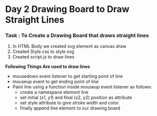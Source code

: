 # Day 2 Drawing Board to Draw Straight Lines

### Task : To Create a Drawing Board that draws straight lines

1) In HTML Body we created svg element as canvas draw 
2) Created Style.css to style svg
3) Created script.js to draw lines

**Following Things Are used to draw lines**

- mousedown event listener to get starting point of line
- mouseup event to get ending point of line
- Paint line using a function inside mouseup event listener as follows:
   * create a namespace element line
   * set initial (x1, y1) and final (x2, y2) position as attribute
   * set style attribute to give stroke width and color.
   * finally append line element to our drawing board

